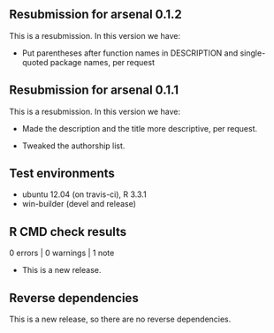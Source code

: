 ## Resubmission for arsenal 0.1.2

This is a resubmission. In this version we have:

* Put parentheses after function names in DESCRIPTION and single-quoted package names, per request

## Resubmission for arsenal 0.1.1

This is a resubmission. In this version we have:

* Made the description and the title more descriptive, per request.

* Tweaked the authorship list.

## Test environments
* ubuntu 12.04 (on travis-ci), R 3.3.1
* win-builder (devel and release)

## R CMD check results

0 errors | 0 warnings | 1 note

* This is a new release.

## Reverse dependencies

This is a new release, so there are no reverse dependencies.


